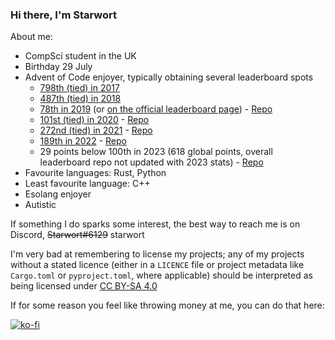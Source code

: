 ### Hi there, I'm Starwort

About me:

- CompSci student in the UK
- Birthday 29 July
- Advent of Code enjoyer, typically obtaining several leaderboard spots
  - [798th (tied) in 2017](https://github.com/SaiMonYo/Global-Leaderboard-AOC/blob/main/LB_2017.md)
  - [487th (tied) in 2018](https://github.com/SaiMonYo/Global-Leaderboard-AOC/blob/main/LB_2018.md)
  - [78th in 2019](https://github.com/SaiMonYo/Global-Leaderboard-AOC/blob/main/LB_2019.md) (or [on the official leaderboard page](https://adventofcode.com/2019/leaderboard)) - [Repo](https://github.com/Starwort/advent-of-code-2019)
  - [101st (tied) in 2020](https://github.com/SaiMonYo/Global-Leaderboard-AOC/blob/main/LB_2020.md) - [Repo](https://github.com/Starwort/advent-of-code-2020)
  - [272nd (tied) in 2021](https://github.com/SaiMonYo/Global-Leaderboard-AOC/blob/main/LB_2021.md) - [Repo](https://github.com/Starwort/advent-of-code-2021)
  - [189th in 2022](https://github.com/SaiMonYo/Global-Leaderboard-AOC/blob/f4394f67e4dd1c00fda37c15bb25f556ea24c5c6/README.md) - [Repo](https://github.com/Starwort/advent-of-code-2022)
  - 29 points below 100th in 2023 (618 global points, overall leaderboard repo not updated with 2023 stats) - [Repo](https://github.com/Starwort/advent-of-code-2023)
- Favourite languages: Rust, Python
- Least favourite language: C++
- Esolang enjoyer
- Autistic

If something I do sparks some interest, the best way to reach me is on Discord, ~~Starwort#6129~~ starwort

I'm very bad at remembering to license my projects; any of my projects without a stated licence (either in a `LICENCE` file or project metadata like `Cargo.toml` or `pyproject.toml`, where applicable) should be interpreted as being licensed under [CC BY-SA 4.0](https://creativecommons.org/licenses/by-sa/4.0/)

If for some reason you feel like throwing money at me, you can do that here:

[![ko-fi](https://ko-fi.com/img/githubbutton_sm.svg)](https://ko-fi.com/J3J7L0W18)
